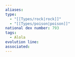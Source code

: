 ```yaml
---
aliases: 
type:
  - "[[Types/rock|rock]]"
  - "[[Types/poison|poison]]"
national dex number: 793
tags:
  - Alola
evolution line: 
associated:
---
```

